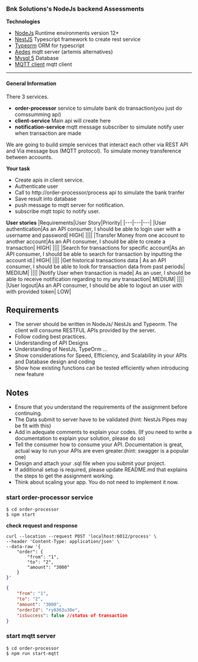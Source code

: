 ### Bnk Solutions's NodeJs backend Assessments
__Technologies__
- [NodeJs](https://nodejs.org/) Runtime environments version 12+
- [NestJS](https://nestjs.com/) Typescript framework to create rest service
- [Typeorm](https://typeorm.io/) ORM for typescript
- [Aedes](https://github.com/moscajs/aedes) mqtt server (artemis alternatives)
- [Mysql 5](https://dev.mysql.com/downloads/mysql/5.7.html) Database
- [MQTT client](https://github.com/mqttjs/MQTT.js) mqtt client
<hr>

#### General Information
There 3 services.

- **order-processor** service to simulate bank do transaction(you just do comssumming api)
- **client-service** Main api will create here
- **notification-service** mqtt message subscriber to simulate notify user when transaction are made

We are going to build simple services that interact each other via REST API and Via message bus (MQTT protocol).
To simulate money transference between accounts.

__Your task__
- Create apis in client service.
- Authenticate user
- Call to http://order-processor/process api to simulate the bank tranfer
- Save result into database
- push message to mqtt server for notification.
- subscribe mqtt topic to notify user.


__User stories__
|Requirements|User Story|Priority|
|---|---|---|
|User authentication|As an API consumer,  I should be able to login user with a username and password| HIGH|
||||
|Transfer Money from one account to another account|As an API consumer,  I should be able to create a transaction| HIGH|
||||
|Search for transactions for specific account|As an API consumer, I should be able to search for transaction by inputting the account id.| HIGH|
||||
|Get historical transactions data | As an API consumer, I should be able to look for transaction data from past periods| MEDIUM|
||||
|Notify User when transaction is made| As an user, I should be able to receive notification regarding to my any transaction| MEDIUM|
||||
|User logout|As an API consumer, I should be able to logout an user with with provided token| LOW|

## Requirements
* The server should be written in NodeJs/ NestJs and Typeorm. The client will consume RESTFUL APIs provided by the server.
* Follow coding best practices.
* Understanding of API Designs
* Understanding of NestJs, TypeOrm ...
* Show considerations for Speed, Efficiency, and Scalability in your APIs and Database design and coding
* Show how existing functions can be tested efficiently when introducing new feature

## Notes
* Ensure that you understand the requirements of the assignment before continuing.
* The Data submit to server have to be validated (hint: NestJs Pipes may be fit with this)
* Add in adequate comments to explain your codes. (If you need to write a documentation to explain your solution, please do so)
* Tell the consumer how to consume your API. Documentation is great, actual way to run your APIs are even greater.(hint: swagger is a popular one)
* Design and attach your .sql file when you submit your project.
* If additional setup is required, please update README.md that explains the steps to get the assignment working.
* Think about scaling your app. You do not need to implement it now.

### start order-processor service
```shell
$ cd order-processor
$ npm start
```
__check request and response__
```shell
curl --location --request POST 'localhost:6012/process' \
--header 'Content-Type: application/json' \
--data-raw '{
    "order": {
        "from": "1",
        "to": "2",
        "amount": "3000"
    }
}'
```

```json
{
    "from": "1",
    "to": "2",
    "amount": "3000",
    "orderId": "ry6363u30e",
    "isSuccess": false //status of transaction 
}
```

### start mqtt server
```shell
$ cd order-processor
$ npm run start-mqtt
```